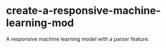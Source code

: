 # create-a-responsive-machine-learning-mod
A responsive machine learning model with a parser feature.
